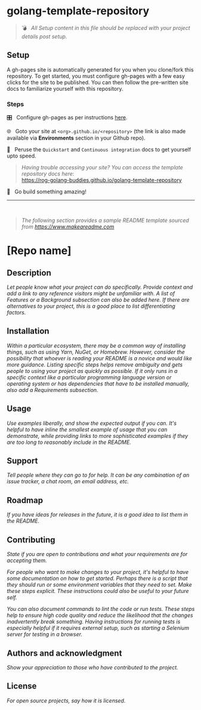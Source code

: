 # golang-template-repository

> 💣 &nbsp; _All Setup content in this file should be replaced with your project details post setup._

## Setup

A gh-pages site is automatically generated for you when you clone/fork this repository. To get started, you must configure gh-pages with a few easy clicks for the site to be published. You can then follow the pre-written site docs to familiarize yourself with this repository.

### Steps

🎛️  &nbsp; Configure gh-pages as per instructions [here](https://rog-golang-buddies.github.io/golang-template-repository/continuous-integration/mkdocs-material/#ci-setup).

🌐 &nbsp; Goto your site at `<org>.github.io/<repository>` (the link is also made available via **Environments** section in your Github repo).

🧐 &nbsp; Peruse the `Quickstart` and `Continuous integration` docs to get yourself upto speed.

> _Having trouble accessing your site? You can access the template repository docs here_: <br>
  https://rog-golang-buddies.github.io/golang-template-repository

🚀 &nbsp; Go build something amazing!

---
<br>

> _The following section provides a sample README template sourced from https://www.makeareadme.com_

# [Repo name]

## Description

_Let people know what your project can do specifically. Provide context and add a link to any reference visitors might be unfamiliar with. A list of Features or a Background subsection can also be added here. If there are alternatives to your project, this is a good place to list differentiating factors._


## Installation

_Within a particular ecosystem, there may be a common way of installing things, such as using Yarn, NuGet, or Homebrew. However, consider the possibility that whoever is reading your README is a novice and would like more guidance. Listing specific steps helps remove ambiguity and gets people to using your project as quickly as possible. If it only runs in a specific context like a particular programming language version or operating system or has dependencies that have to be installed manually, also add a Requirements subsection._

## Usage

_Use examples liberally, and show the expected output if you can. It's helpful to have inline the smallest example of usage that you can demonstrate, while providing links to more sophisticated examples if they are too long to reasonably include in the README._

## Support

_Tell people where they can go to for help. It can be any combination of an issue tracker, a chat room, an email address, etc._

## Roadmap

_If you have ideas for releases in the future, it is a good idea to list them in the README._

## Contributing

_State if you are open to contributions and what your requirements are for accepting them._

_For people who want to make changes to your project, it's helpful to have some documentation on how to get started. Perhaps there is a script that they should run or some environment variables that they need to set. Make these steps explicit. These instructions could also be useful to your future self._

_You can also document commands to lint the code or run tests. These steps help to ensure high code quality and reduce the likelihood that the changes inadvertently break something. Having instructions for running tests is especially helpful if it requires external setup, such as starting a Selenium server for testing in a browser._

## Authors and acknowledgment

_Show your appreciation to those who have contributed to the project._

## License

_For open source projects, say how it is licensed._
